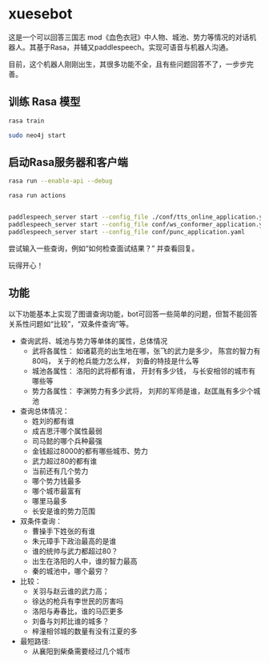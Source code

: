 # xuesebot
这是一个可以回答三国志 mod《血色衣冠》中人物、城池、势力等情况的对话机器人。其基于Rasa，并辅又paddlespeech。实现可语音与机器人沟通。

目前，这个机器人刚刚出生，其很多功能不全，且有些问题回答不了，一步步完善。



## 训练 Rasa 模型

```bash
rasa train
```

```bash
sudo neo4j start
```

## 启动Rasa服务器和客户端

```bash
rasa run --enable-api --debug

```

```bash
rasa run actions
```

```bash

paddlespeech_server start --config_file ./conf/tts_online_application.yaml
paddlespeech_server start --config_file conf/ws_conformer_application.yaml
paddlespeech_server start --config_file conf/punc_application.yaml
```

尝试输入一些查询，例如“如何检查面试结果？” 并查看回复。

玩得开心！

## 功能
以下功能基本上实现了图谱查询功能，bot可回答一些简单的问题，但暂不能回答关系性问题如“比较”，“双条件查询”等。

+ 查询武将、城池与势力等单体的属性，总体情况
    + 武将各属性： 如诸葛亮的出生地在哪，张飞的武力是多少， 陈宫的智力有80吗， 关于的枪兵能力怎么样， 刘备的特技是什么等
    + 城池各属性： 洛阳的武将都有谁， 开封有多少钱， 与长安相邻的城市有哪些等
    + 势力各属性： 李渊势力有多少武将， 刘邦的军师是谁，赵匡胤有多少个城池
+ 查询总体情况：
    + 姓刘的都有谁
    + 成吉思汗哪个属性最弱
    + 司马懿的哪个兵种最强
    + 金钱超过8000的都有哪些城市、势力
    + 武力超过80的都有谁
    + 当前还有几个势力
    + 哪个势力钱最多
    + 哪个城市最富有
    + 哪里马最多
    + 长安是谁的势力范围
+ 双条件查询：
    + 曹操手下姓张的有谁
    + 朱元璋手下政治最高的是谁
    + 谁的统帅与武力都超过80？
    + 出生在洛阳的人中，谁的智力最高
    + 秦的城池中，哪个最穷？
+ 比较：
    + 关羽与赵云谁的武力高；
    + 徐达的枪兵有李世民的厉害吗
    + 洛阳与寿春比，谁的马匹更多
    + 刘备与刘邦比谁的城多？
    + 梓潼相邻城的数量有没有江夏的多
+ 最短路径:
    + 从襄阳到柴桑需要经过几个城市


